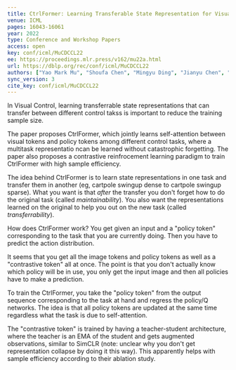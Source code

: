```yaml
---
title: CtrlFormer: Learning Transferable State Representation for Visual Control via Transformer.
venue: ICML
pages: 16043-16061
year: 2022
type: Conference and Workshop Papers
access: open
key: conf/icml/MuCDCCL22
ee: https://proceedings.mlr.press/v162/mu22a.html
url: https://dblp.org/rec/conf/icml/MuCDCCL22
authors: ["Yao Mark Mu", "Shoufa Chen", "Mingyu Ding", "Jianyu Chen", "Runjian Chen", "Ping Luo"]
sync_version: 3
cite_key: conf/icml/MuCDCCL22
---
```

In Visual Control, learning transferrable state representations that can transfer between different control takss is important to reduce the training sample size.

The paper proposes CtrlFormer, which jointly learns self-attention between visual tokens and policy tokens among different control tasks, where a multitask representatio ncan be learned without catastrophic forgetting. The paper also proposes a contrastive reinfrocement learning paradigm to train CtrlFormer with high sample efficiency.

The idea behind CtrlFormer is to learn state representations in one task and transfer them in another (eg, cartpole swingup dense to cartpole swingup sparse). What you want is that *after* the transfer you don't forget how to do the original task (called *maintainability*). You also want the representations learned on the original to help you out on the new task (called *transferrability*).

How does CtrlFormer work? You get given an input and a "policy token" corresponding to the task that you are currently doing. Then you have to predict the action distribution.

It seems that you get all the image tokens and policy tokens as well as a "contrastive token" all at once. The point is that you don't actually know which policy will be in use, you only get the input image and then all policies have to make a prediction.

To train the CtrlFormer, you take the "policy token" from the output sequence corresponding to the task at hand and regress the policy/Q networks. The idea is that all policy tokens are updated at the same time regardless what the task is due to self-attention.

The "contrastive token" is trained by having a teacher-student architecture, where the teacher is an EMA of the student and gets augmented observations, similar to SimCLR (note: unclear why you don't get representation collapse by doing it this way). This apparently helps with sample efficiency according to their ablation study.